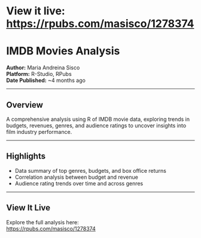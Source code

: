 # View it live: https://rpubs.com/masisco/1278374

# IMDB Movies Analysis

**Author:** Maria Andreina Sisco  
**Platform:** R-Studio, RPubs  
**Date Published:** ~4 months ago

---

## Overview

A comprehensive analysis using R of IMDB movie data, exploring trends in budgets, revenues, genres, and audience ratings to uncover insights into film industry performance.

---

## Highlights

- Data summary of top genres, budgets, and box office returns
- Correlation analysis between budget and revenue
- Audience rating trends over time and across genres

---

## View It Live

Explore the full analysis here:  
https://rpubs.com/masisco/1278374